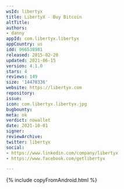 ```yaml
---
wsId: libertyx
title: LibertyX - Buy Bitcoin
altTitle: 
authors:
- danny
appId: com.libertyx.libertyx
appCountry: us
idd: 966538981
released: 2015-02-20
updated: 2021-06-15
version: 4.1.0
stars: 4
reviews: 149
size: '14478336'
website: https://libertyx.com
repository: 
issue: 
icon: com.libertyx.libertyx.jpg
bugbounty: 
meta: ok
verdict: nowallet
date: 2021-10-01
signer: 
reviewArchive: 
twitter: libertyx
social:
- https://www.linkedin.com/company/libertyx
- https://www.facebook.com/getlibertyx

---
```


 {% include copyFromAndroid.html %}
